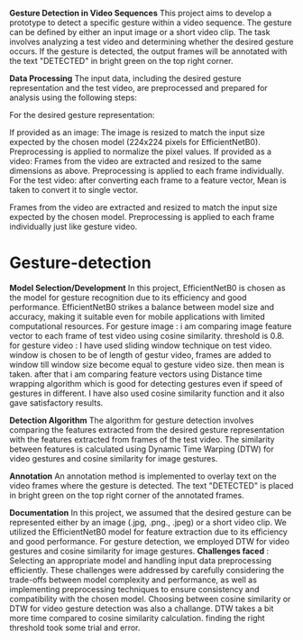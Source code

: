 **Gesture Detection in Video Sequences**
This project aims to develop a prototype to detect a specific gesture within a video sequence. The gesture can be defined by either an input image or a short video clip. The task involves analyzing a test video and determining whether the desired gesture occurs. If the gesture is detected, the output frames will be annotated with the text "DETECTED" in bright green on the top right corner.

**Data Processing**
The input data, including the desired gesture representation and the test video, are preprocessed and prepared for analysis using the following steps:

For the desired gesture representation:

If provided as an image: The image is resized to match the input size expected by the chosen model (224x224 pixels for EfficientNetB0). Preprocessing is applied to normalize the pixel values.
If provided as a video: Frames from the video are extracted and resized to the same dimensions as above. Preprocessing is applied to each frame individually.
For the test video:
after converting each frame to a feature vector, Mean is taken to convert it to single vector.

Frames from the video are extracted and resized to match the input size expected by the chosen model. Preprocessing is applied to each frame individually just like gesture video.

# Gesture-detection

**Model Selection/Development**
In this project, EfficientNetB0 is chosen as the model for gesture recognition due to its efficiency and good performance. EfficientNetB0 strikes a balance between model size and accuracy, making it suitable even for mobile applications with limited computational resources.
For gesture image : i am comparing image feature vector to each frame of test video using cosine similarity. threshold is 0.8.
for gesture video : I have used sliding window technique on test video. window is chosen to be of length of gestur video, frames are added to window till window size become equal to gesture video size. then mean is taken. after that i am comparing feature vectors using Distance time wrapping algorithm which is good for detecting gestures even if speed of gestures in different.
I have also used cosine similarity function and it also gave satisfactory results.

**Detection Algorithm**
The algorithm for gesture detection involves comparing the features extracted from the desired gesture representation with the features extracted from frames of the test video. The similarity between features is calculated using Dynamic Time Warping (DTW) for video gestures and cosine similarity for image gestures.

**Annotation**
An annotation method is implemented to overlay text on the video frames where the gesture is detected. The text "DETECTED" is placed in bright green on the top right corner of the annotated frames.

**Documentation**
In this project, we assumed that the desired gesture can be represented either by an image (.jpg, .png., .jpeg) or a short video clip. We utilized the EfficientNetB0 model for feature extraction due to its efficiency and good performance. For gesture detection, we employed DTW for video gestures and cosine similarity for image gestures. 
**Challenges faced** :  Selecting an appropriate model and handling input data preprocessing efficiently. These challenges were addressed by carefully considering the trade-offs between model complexity and performance, as well as implementing preprocessing techniques to ensure consistency and compatibility with the chosen model.
Choosing between cosine similarity or DTW for video gesture detection was also a challange. DTW takes a bit more time compared to cosine similarity calculation.
finding the right threshold took some trial and error. 
